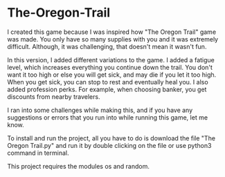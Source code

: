 # The-Oregon-Trail

I created this game because I was inspired how "The Oregon Trail" game was made. You only have so many supplies with you and it was extremely difficult. Although, it was challenging, that doesn't mean it wasn't fun.

In this version, I added different variations to the game. I added a fatigue level, which increases everything you continue down the trail. You don't want it too high or else you will get sick, and may die if you let it too high. When you get sick, you can stop to rest and eventually heal you. I also added profession perks. For example, when choosing banker, you get discounts from nearby travelers.

I ran into some challenges while making this, and if you have any suggestions or errors that you run into while running this game, let me know.

To install and run the project, all you have to do is download the file "The Oregon Trail.py" and run it by double clicking on the file or use python3 command in terminal.

This project requires the modules os and random.
